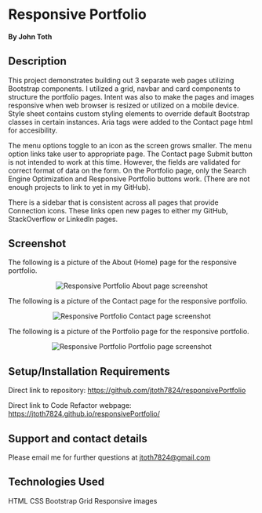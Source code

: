 # Responsive Portfolio

#### By John Toth

## Description

This project demonstrates building out 3 separate web pages utilizing Bootstrap components.  I utilized a grid, navbar and card components to structure the portfolio pages.  Intent was also to make the pages and images responsive when web browser is resized or utilized on a mobile device.  Style sheet contains custom styling elements to override default Bootstrap classes in certain instances.  Aria tags were added to the Contact page html for accesibility.

The menu options toggle to an icon as the screen grows smaller.   The menu option links take user to appropriate page.  The Contact page Submit button is not intended to work at this time.   However, the fields are validated for correct format of data on the form.  On the Portfolio page, only the Search Engine Optimization and Responsive Portfolio buttons work.   (There are not enough projects to link to yet in my GitHub).

There is a sidebar that is consistent across all pages that provide Connection icons.   These links open new pages to either my GitHub, StackOverflow or LinkedIn pages.

## Screenshot

The following is a picture of the About (Home) page for the responsive portfolio.

<p align="center">
  <img src="./assets/images/About" alt="Responsive Portfolio About page screenshot">
</p>

The following is a picture of the Contact page for the responsive portfolio.
<p align="center">
  <img src="./assets/images/Contact" alt="Responsive Portfolio Contact page screenshot">
</p>

The following is a picture of the Portfolio page for the responsive portfolio.
<p align="center">
  <img src="./assets/images/Portfolio" alt="Responsive Portfolio Portfolio page screenshot">
</p>

## Setup/Installation Requirements

Direct link to repository:  https://github.com/jtoth7824/responsivePortfolio

Direct link to Code Refactor webpage:  https://jtoth7824.github.io/responsivePortfolio/

## Support and contact details

Please email me for further questions at jtoth7824@gmail.com


## Technologies Used

HTML
CSS
Bootstrap Grid
Responsive images